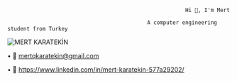                                                             Hi 👋, I'm Mert
                                      
                                                A computer engineering student from Turkey

![MERT KARATEKİN](https://user-images.githubusercontent.com/80035118/226620161-3a5b9e16-66bc-4c9a-b0b2-e0196edeb4f4.png)

      
• 📧 mertqkaratekin@gmail.com                                                

• 📌 https://www.linkedin.com/in/mert-karatekin-577a29202/


